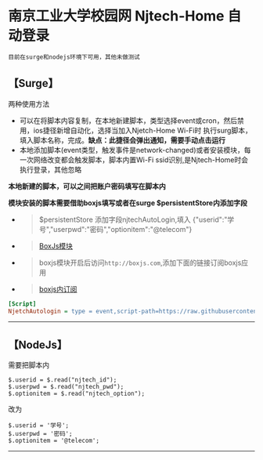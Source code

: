 # 南京工业大学校园网 Njtech-Home 自动登录
```ruby
目前在surge和nodejs环境下可用，其他未做测试
```

【Surge】
-----------------
两种使用方法
- 可以在将脚本内容复制，在本地新建脚本，类型选择event或cron，然后禁用，ios捷径新增自动化，选择当加入Njetch-Home Wi-Fi时 执行surg脚本，填入脚本名称，完成。**缺点：此捷径会弹出通知，需要手动点击运行**
- 本地添加脚本(event类型，触发事件是network-changed)或者安装模块，每一次网络改变都会触发脚本，脚本内置Wi-Fi ssid识别,是Njtech-Home时会执行登录，其他忽略

**本地新建的脚本，可以之间把账户密码填写在脚本内**

**模块安装的脚本需要借助boxjs填写或者在surge $persistentStore内添加字段**
- > $persistentStore 添加字段njtechAutoLogin,填入 {"userid":"学号","userpwd":"密码","optionitem":"@telecom"}
- > [BoxJs模块](https://raw.githubusercontent.com/chavyleung/scripts/master/box/rewrite/boxjs.rewrite.surge.sgmodule)
- > boxjs模块开启后访问`http://boxjs.com`,添加下面的链接订阅boxjs应用
- > [boxjs内订阅](https://raw.githubusercontent.com/zqzess/rule_for_quantumultX/master/js/Mine/boxjs.json)

```ini
[Script]
NjetchAutologin = type = event,script-path=https://raw.githubusercontent.com/zqzess/rule_for_quantumultX/master/js/Mine/NjtechAutoLogin/NjtechAutoLogin.js,event-name=network-changed,timeout=6
```
-----------------
【NodeJs】
---------
需要把脚本内
```
$.userid = $.read("njtech_id");
$.userpwd = $.read("njtech_pwd");
$.optionitem = $.read("njtech_option");
```
改为
```
$.userid = '学号';
$.userpwd = '密码';
$.optionitem = '@telecom';
```
---------